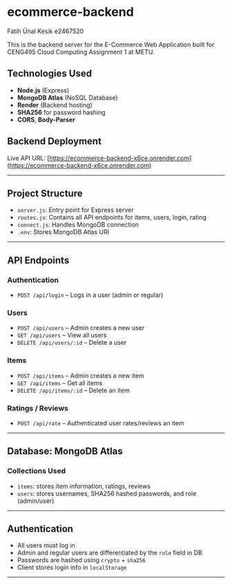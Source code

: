 # ecommerce-backend

Fatih Ünal Kesik e2467520

This is the backend server for the E-Commerce Web Application built for CENG495 Cloud Computing Assignment 1 at METU.

## Technologies Used

- **Node.js** (Express)
- **MongoDB Atlas** (NoSQL Database)
- **Render** (Backend hosting)
- **SHA256** for password hashing
- **CORS**, **Body-Parser**

## Backend Deployment

Live API URL: [https://ecommerce-backend-x6ce.onrender.com](https://ecommerce-backend-x6ce.onrender.com)

---
## Project Structure

- `server.js`: Entry point for Express server
- `routes.js`: Contains all API endpoints for items, users, login, rating
- `connect.js`: Handles MongoDB connection
- `.env`: Stores MongoDB Atlas URI
---

## API Endpoints

### Authentication
- `POST /api/login` – Logs in a user (admin or regular)

### Users
- `POST /api/users` – Admin creates a new user
- `GET /api/users` – View all users
- `DELETE /api/users/:id` – Delete a user

### Items
- `POST /api/items` – Admin creates a new item
- `GET /api/items` – Get all items
- `DELETE /api/items/:id` – Delete an item

### Ratings / Reviews
- `POST /api/rate` – Authenticated user rates/reviews an item

---

## Database: MongoDB Atlas

### Collections Used
- `items`: stores item information, ratings, reviews
- `users`: stores usernames, SHA256 hashed passwords, and role (admin/user)

---

## Authentication

- All users must log in
- Admin and regular users are differentiated by the `role` field in DB
- Passwords are hashed using `crypto` + `sha256`
- Client stores login info in `localStorage`

---


